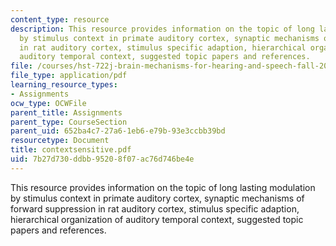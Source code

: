 ```yaml
---
content_type: resource
description: This resource provides information on the topic of long lasting modulation
  by stimulus context in primate auditory cortex, synaptic mechanisms of forward suppression
  in rat auditory cortex, stimulus specific adaption, hierarchical organization of
  auditory temporal context, suggested topic papers and references.
file: /courses/hst-722j-brain-mechanisms-for-hearing-and-speech-fall-2005/7b27d730ddbb95208f07ac76d746be4e_contextsensitive.pdf
file_type: application/pdf
learning_resource_types:
- Assignments
ocw_type: OCWFile
parent_title: Assignments
parent_type: CourseSection
parent_uid: 652ba4c7-27a6-1eb6-e79b-93e3ccbb39bd
resourcetype: Document
title: contextsensitive.pdf
uid: 7b27d730-ddbb-9520-8f07-ac76d746be4e
---
```

This resource provides information on the topic of long lasting modulation by stimulus context in primate auditory cortex, synaptic mechanisms of forward suppression in rat auditory cortex, stimulus specific adaption, hierarchical organization of auditory temporal context, suggested topic papers and references.

